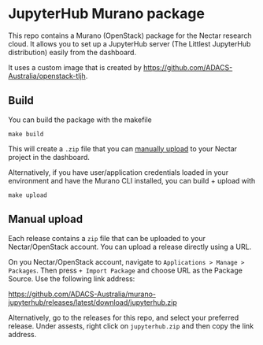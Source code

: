 # JupyterHub Murano package

This repo contains a Murano (OpenStack) package for the Nectar research cloud. It allows you to set up a JupyterHub server (The Littlest JupyterHub distribution) easily from the dashboard.

It uses a custom image that is created by https://github.com/ADACS-Australia/openstack-tljh.

## Build
You can build the package with the makefile
```
make build
```
This will create a `.zip` file that you can [manually upload](#manual-upload) to your Nectar project in the dashboard.

Alternatively, if you have user/application credentials loaded in your environment and have the Murano CLI installed, you can build + upload with
```
make upload
```

## Manual upload
Each release contains a `zip` file that can be uploaded to your Nectar/OpenStack account. You can upload a release directly using a URL.

On you Nectar/OpenStack account, navigate to `Applications > Manage > Packages`. Then press `+ Import Package` and choose URL as the Package Source. Use the following link address:

https://github.com/ADACS-Australia/murano-jupyterhub/releases/latest/download/jupyterhub.zip

Alternatively, go to the releases for this repo, and select your preferred release. Under assests, right click on `jupyterhub.zip` and then copy the link address.
